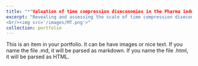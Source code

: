 ```yaml
---
title: "*"Valuation of time compression diseconomies in the Pharma industry"* - Master Thesis"
excerpt: "Revealing and assessing the scale of time compression diseconomies in the US Pharma industry using time series regressions. Discussing its impacts on current firm valuation and M&A process. 
<br/><img src='/images/MT.png'>"
collection: portfolio
---
```


This is an item in your portfolio. It can be have images or nice text. If you name the file .md, it will be parsed as markdown. If you name the file .html, it will be parsed as HTML. 
